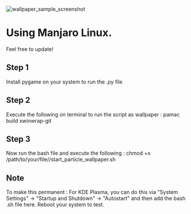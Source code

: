 
![wallpaper_sample_screenshot](https://github.com/user-attachments/assets/c46a5371-fc46-4b77-9dcf-ba185a0be8c8)

# Using Manjaro Linux.
Feel free to update!

## Step 1
Install pygame on your system to run the .py file 

## Step 2
Execute the following on terminal to run the script as wallpaper :
pamac build xwinwrap-git   

## Step 3
Now run the bash file and execute the following : 
chmod +x /path/to/your/file//start_particle_wallpaper.sh

## Note
To make this permanent : 
For KDE Plasma, you can do this via "System Settings" -> "Startup and Shutdown" -> "Autostart" and then add the bash .sh file here.
Reboot your system to test. 
